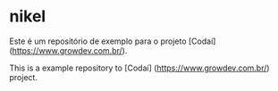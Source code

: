 # nikel

Este é um repositório de exemplo para o projeto [Codaí] (https://www.growdev.com.br/).

This is a example repository to [Codaí] (https://www.growdev.com.br/) project.


